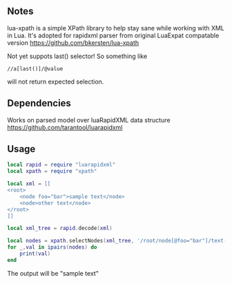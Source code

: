 Notes
-----
lua-xpath is a simple XPath library to help stay sane while working with XML in Lua. 
It's adopted for rapidxml parser from original LuaExpat compatable version https://github.com/bkersten/lua-xpath

Not yet suppots last() selector! So something like 
```xpath
//a[last()]/@value
```
will not return expected selection.

Dependencies
-------------
Works on parsed model over luaRapidXML data structure
https://github.com/tarantool/luarapidxml

Usage
------

```lua
local rapid = require "luarapidxml"
local xpath = require "xpath"

local xml = [[
<root>
    <node foo="bar">sample text</node>
    <node>other text</node>
</root>
]]

local xml_tree = rapid.decode(xml)

local nodes = xpath.selectNodes(xml_tree, '/root/node[@foo="bar"]/text()')
for _,val in ipairs(nodes) do
    print(val)
end
```

The output will be "sample text"

